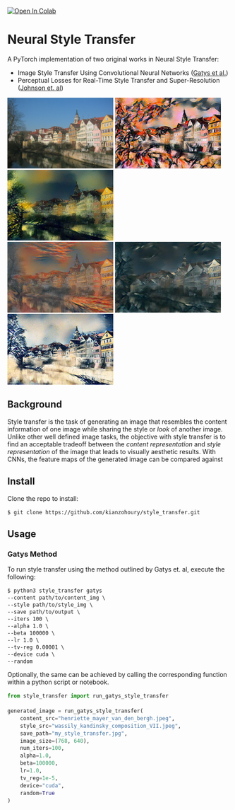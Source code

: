 [![Open In Colab](https://colab.research.google.com/assets/colab-badge.svg)](https://colab.research.google.com/drive/1dHAY_yCdW-u8xuZPO_S9095S98R4O2MV?usp=sharing)

# Neural Style Transfer
A PyTorch implementation of two original works in Neural Style Transfer:
* Image Style Transfer Using Convolutional Neural Networks ([Gatys et al.](https://www.cv-foundation.org/openaccess/content_cvpr_2016/papers/Gatys_Image_Style_Transfer_CVPR_2016_paper.pdf))
* Perceptual Losses for Real-Time Style Transfer and Super-Resolution ([Johnson et. al](https://arxiv.org/pdf/1603.08155.pdf))

<p float="left" style="margin: 0 auto;">
    <img src="examples/content/tuebingen_neckarfront.jpeg" width="240" height="160"/>
    <img src="examples/transfers/kandinsky.jpg" width="240" height="160"/>
    <img src="examples/transfers/shipwreck.jpg" width="240" height="160"/>
</p>

<p float="left" style="margin: 0 auto;">
    <img src="examples/transfers/scream.jpg" width="240" height="160"/>
    <img src="examples/transfers/picasso.jpg" width="240" height="160"/>
    <img src="examples/transfers/great_wave.jpg" width="240" height="160"/>
</p>

## Background
Style transfer is the task of generating an image that resembles the content
information of one image while sharing the style or _look_ of another image.
Unlike other well defined image tasks, the objective with style transfer is to
find an acceptable tradeoff between the _content representation_ and
_style representation_ of the image that leads to visually aesthetic results.
With CNNs, the feature maps of the generated image can be compared against

## Install
Clone the repo to install:
```
$ git clone https://github.com/kianzohoury/style_transfer.git
```

## Usage
### Gatys Method
To run style transfer using the method outlined by Gatys et. al, execute the
following:

```
$ python3 style_transfer gatys 
--content path/to/content_img \
--style path/to/style_img \
--save path/to/output \
--iters 100 \
--alpha 1.0 \
--beta 100000 \
--lr 1.0 \
--tv-reg 0.00001 \
--device cuda \
--random
```

Optionally, the same can be achieved by calling the corresponding function
within a python script or notebook.

```python
from style_transfer import run_gatys_style_transfer

generated_image = run_gatys_style_transfer(
    content_src="henriette_mayer_van_den_bergh.jpeg",
    style_src="wassily_kandinsky_composition_VII.jpeg",
    save_path="my_style_transfer.jpg",
    image_size=(768, 640),
    num_iters=100,
    alpha=1.0,
    beta=100000,
    lr=1.0,
    tv_reg=1e-5,
    device="cuda",
    random=True
)
```



